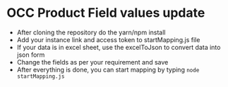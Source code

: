 # OCC Product Field values update

* After cloning the repository do the yarn/npm install
* Add your instance link and access token to startMapping.js file
* If your data is in excel sheet, use the excelToJson to convert data into json form
* Change the fields as per your requirement and save
* After everything is done, you can start mapping by typing `node startMapping.js`
